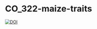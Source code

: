 # CO_322-maize-traits

[![DOI](https://zenodo.org/badge/34484778.svg)](https://zenodo.org/badge/latestdoi/34484778)
